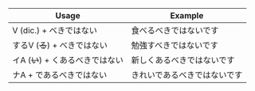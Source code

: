 |Usage|Example|
|-|-|
|V (dic.) + べきではない|食べるべきではないです|
|するV (~~る~~) + べきではない|勉強すべきではないです|
|イA (~~い~~) + くあるべきではない|新しくあるべきではないです|
|ナA + であるべきではない|きれいであるべきではないです|